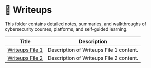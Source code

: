 # 📝 Writeups

This folder contains detailed notes, summaries, and walkthroughs of cybersecurity courses, platforms, and self-guided learning.

| Title | Description |
|-------|-------------|
| [Writeups File 1](writeups-file-1.md) | Description of Writeups File 1 content. |
| [Writeups File 2](writeups-file-2.md) | Description of Writeups File 2 content. |
